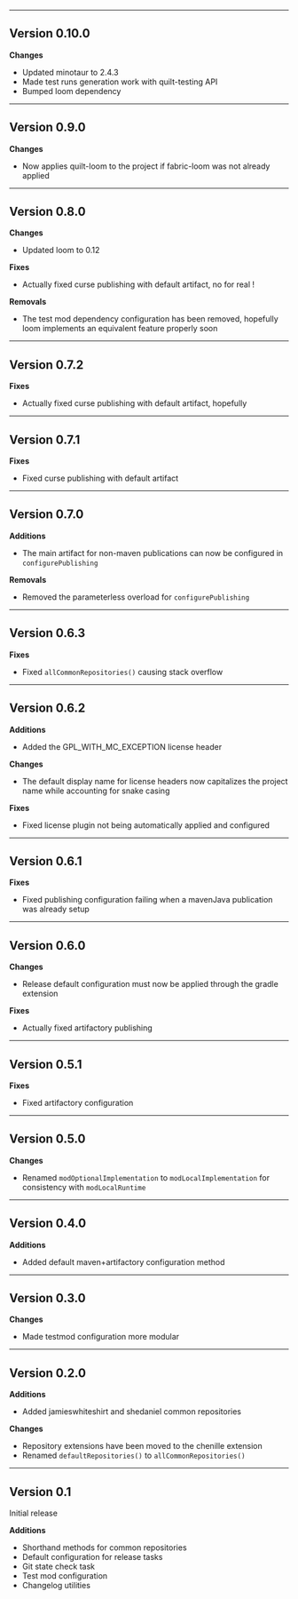 ------------------------------------------------------
Version 0.10.0
------------------------------------------------------
**Changes**
- Updated minotaur to 2.4.3
- Made test runs generation work with quilt-testing API
- Bumped loom dependency

------------------------------------------------------
Version 0.9.0
------------------------------------------------------
**Changes**
- Now applies quilt-loom to the project if fabric-loom was not already applied

------------------------------------------------------
Version 0.8.0
------------------------------------------------------
**Changes**
- Updated loom to 0.12

**Fixes**
- Actually fixed curse publishing with default artifact, no for real !

**Removals**
- The test mod dependency configuration has been removed, hopefully loom implements an equivalent feature properly soon

------------------------------------------------------
Version 0.7.2
------------------------------------------------------
**Fixes**
- Actually fixed curse publishing with default artifact, hopefully

------------------------------------------------------
Version 0.7.1
------------------------------------------------------
**Fixes**
- Fixed curse publishing with default artifact

------------------------------------------------------
Version 0.7.0
------------------------------------------------------
**Additions**
- The main artifact for non-maven publications can now be configured in `configurePublishing`

**Removals**
- Removed the parameterless overload for `configurePublishing`

------------------------------------------------------
Version 0.6.3
------------------------------------------------------
**Fixes**
- Fixed `allCommonRepositories()` causing stack overflow

------------------------------------------------------
Version 0.6.2
------------------------------------------------------
**Additions**
- Added the GPL_WITH_MC_EXCEPTION license header

**Changes**
- The default display name for license headers now capitalizes the project name while accounting for snake casing

**Fixes**
- Fixed license plugin not being automatically applied and configured

------------------------------------------------------
Version 0.6.1
------------------------------------------------------
**Fixes**
- Fixed publishing configuration failing when a mavenJava publication was already setup

------------------------------------------------------
Version 0.6.0
------------------------------------------------------
**Changes**
- Release default configuration must now be applied through the gradle extension

**Fixes**
- Actually fixed artifactory publishing

------------------------------------------------------
Version 0.5.1
------------------------------------------------------
**Fixes**
- Fixed artifactory configuration
------------------------------------------------------
Version 0.5.0
------------------------------------------------------
**Changes**
- Renamed `modOptionalImplementation` to `modLocalImplementation` for consistency with `modLocalRuntime`

------------------------------------------------------
Version 0.4.0
------------------------------------------------------
**Additions**
- Added default maven+artifactory configuration method

------------------------------------------------------
Version 0.3.0
------------------------------------------------------
**Changes**
- Made testmod configuration more modular

------------------------------------------------------
Version 0.2.0
------------------------------------------------------
**Additions**
- Added jamieswhiteshirt and shedaniel common repositories

**Changes**
- Repository extensions have been moved to the chenille extension
- Renamed `defaultRepositories()` to `allCommonRepositories()`

------------------------------------------------------
Version 0.1
------------------------------------------------------
Initial release

**Additions**
- Shorthand methods for common repositories
- Default configuration for release tasks
- Git state check task
- Test mod configuration
- Changelog utilities
